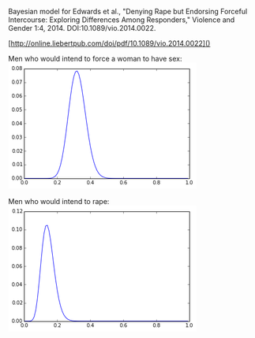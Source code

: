 Bayesian model for Edwards et al., "Denying Rape but Endorsing Forceful Intercourse: Exploring Differences Among Responders," Violence and Gender 1:4, 2014. DOI:10.1089/vio.2014.0022.  

[http://online.liebertpub.com/doi/pdf/10.1089/vio.2014.0022]()

Men who would intend to force a woman to have sex: 
![force.png](force.png "Posterior probability estimate for the percentage of men who would intend to force a woman to have sex")

Men who would intend to rape:  
![rape.png](rape.png "Posterior probability estimate for the percentage of men who would intend to rape")
